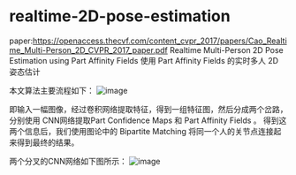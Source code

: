 # realtime-2D-pose-estimation
paper:https://openaccess.thecvf.com/content_cvpr_2017/papers/Cao_Realtime_Multi-Person_2D_CVPR_2017_paper.pdf
Realtime Multi-Person 2D Pose Estimation using Part Affinity Fields
使用 Part Affinity Fields 的实时多人 2D 姿态估计

本文算法主要流程如下：
![image](https://user-images.githubusercontent.com/47564814/128984609-c7757d88-be49-4836-b235-396d5eee5ed1.png)

即输入一幅图像，经过卷积网络提取特征，得到一组特征图，然后分成两个岔路，分别使用 CNN网络提取Part Confidence Maps 和 Part Affinity Fields 。
得到这两个信息后，我们使用图论中的 Bipartite Matching 将同一个人的关节点连接起来得到最终的结果。

两个分叉的CNN网络如下图所示：
![image](https://user-images.githubusercontent.com/47564814/128984778-4352cfa8-d2c1-4eb8-b47b-1690de7deee6.png)
